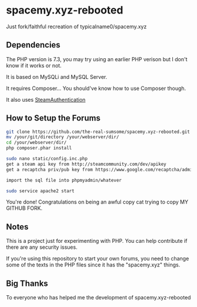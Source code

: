 # spacemy.xyz-rebooted
Just  fork/faithful recreation of typicalname0/spacemy.xyz

## Dependencies
The PHP version is 7.3, you may try using an earlier PHP verison but I don't know if it works or not.

It is based on MySQLi and MySQL Server.

It requires Composer... You should've know how to use Composer though.

It also uses [SteamAuthentication](https://github.com/SmItH197/SteamAuthentication)

## How to Setup the Forums
```sh
git clone https://github.com/the-real-sumsome/spacemy.xyz-rebooted.git
mv /your/git/directory /your/webserver/dir/
cd /your/webserver/dir/
php composer.phar install

sudo nano static/config.inc.php
get a steam api key from http://steamcommunity.com/dev/apikey
get a recaptcha priv/pub key from https://www.google.com/recaptcha/admin

import the sql file into phpmyadmin/whatever

sudo service apache2 start
```
You're done! Congratulations on being an awful copy cat trying to copy MY GITHUB FORK.

## Notes
This is a project just for experimenting with PHP. You can help contribute if there are any security issues.

If you're using this repository to start your own forums, you need to change some of the texts in the PHP files since it has the "spacemy.xyz" things.

## Big Thanks
To everyone who has helped me the development of spacemy.xyz-rebooted
